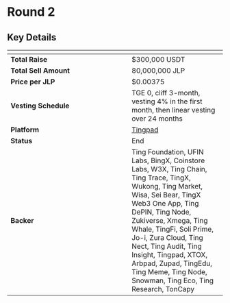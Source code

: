 # Round 2

## **Key Details**

<table data-header-hidden><thead><tr><th width="267"></th><th></th></tr></thead><tbody><tr><td><strong>Total Raise</strong></td><td>$300,000 USDT</td></tr><tr><td><strong>Total Sell Amount</strong></td><td>80,000,000 JLP</td></tr><tr><td><strong>Price per JLP</strong></td><td>$0.00375</td></tr><tr><td><strong>Vesting Schedule</strong></td><td>TGE 0, cliff 3-month, vesting 4% in the first month, then linear vesting over 24 months</td></tr><tr><td><strong>Platform</strong></td><td><a href="https://tingpad.app/">Tingpad</a></td></tr><tr><td><strong>Status</strong></td><td>End</td></tr><tr><td><strong>Backer</strong></td><td>Ting Foundation, UFIN Labs, BingX, Coinstore Labs, W3X, Ting Chain, Ting Trace, TingX, Wukong, Ting Market, Wisa, Sei Bear, TingX Web3 One App, Ting DePIN, Ting Node, Zukiverse, Xmega, Ting Whale, TingFi, Soli Prime, Jo-i, Zura Cloud, Ting Nect, Ting Audit, Ting Insight, Tingpad, XTOX, Arbpad, Zupad, TingEdu, Ting Meme, Ting Node, Snowman, Ting Eco, Ting Research, TonCapy</td></tr></tbody></table>

